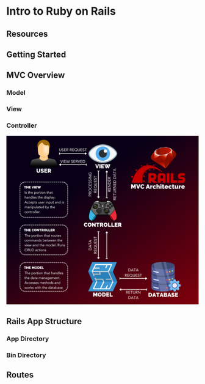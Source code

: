 # Intro to Ruby on Rails

## Resources

## Getting Started

## MVC Overview

### Model

### View

### Controller

![](mcv-infograph.png)

## Rails App Structure

### App Directory

### Bin Directory

## Routes
